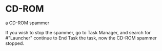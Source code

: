 # CD-ROM
a CD-ROM spammer



If you wish to stop the spammer, go to Task Manager, and search for #"Launcher" continue to End Task the task, now the CD-ROM spammer stopped.
